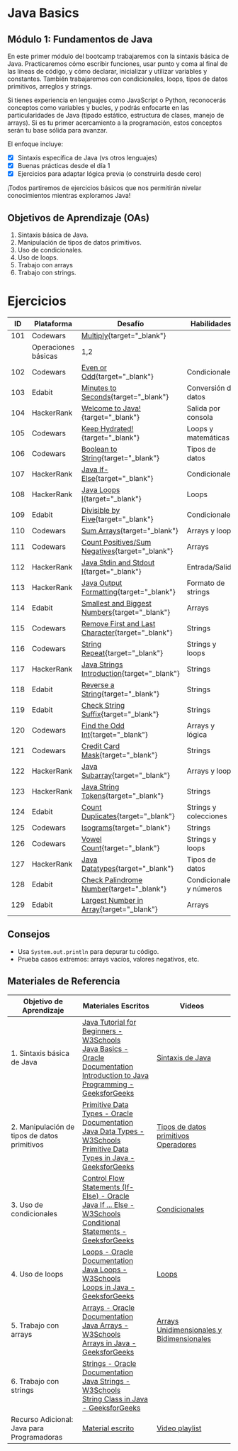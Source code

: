 # Java Basics

## Módulo 1: Fundamentos de Java
En este primer módulo del bootcamp trabajaremos con la sintaxis básica de Java. Practicaremos cómo escribir funciones, usar punto y coma al final de las líneas de código, y cómo declarar, inicializar y utilizar variables y constantes. También trabajaremos con condicionales, loops, tipos de datos primitivos, arreglos y strings.

Si tienes experiencia en lenguajes como JavaScript o Python, reconocerás conceptos como variables y bucles, y podrás enfocarte en las particularidades de Java (tipado estático, estructura de clases, manejo de arrays). Si es tu primer acercamiento a la programación, estos conceptos serán tu base sólida para avanzar.

El enfoque incluye:

* [X] Sintaxis específica de Java (vs otros lenguajes)
* [X] Buenas prácticas desde el día 1
* [X] Ejercicios para adaptar lógica previa (o construirla desde cero)

¡Todos partiremos de ejercicios básicos que nos permitirán nivelar conocimientos mientras exploramos Java!

## Objetivos de Aprendizaje (OAs)
1. Sintaxis básica de Java.
2. Manipulación de tipos de datos primitivos.
3. Uso de condicionales.
4. Uso de loops.
5. Trabajo con arrays
6. Trabajo con strings.

# Ejercicios

| ID     | Plataforma  | Desafío                                                                 | Habilidades                          | OA  |
|--------|-------------|-------------------------------------------------------------------------|--------------------------------------|-----|
| 101 | Codewars    | [Multiply](https://www.codewars.com/kata/50654ddff44f800200000004){target="_blank"}
      | Operaciones básicas                  | 1,2 |
| 102 | Codewars    | [Even or Odd](https://www.codewars.com/kata/53da3dbb4a5168369a0000fe){target="_blank"}   | Condicionales                        | 1,3 |
| 103 | Edabit      | [Minutes to Seconds](https://edabit.com/challenge/8q54MKnRrm89pSLmW){target="_blank"}    | Conversión de datos                  | 1,2 |
| 104 | HackerRank  | [Welcome to Java!](https://www.hackerrank.com/challenges/welcome-to-java){target="_blank"} | Salida por consola                   | 1   |
| 105 | Codewars    | [Keep Hydrated!](https://www.codewars.com/kata/582cb0224e56e068d800003c){target="_blank"}| Loops y matemáticas                  | 1,2   |
| 106 | Codewars    | [Boolean to String](https://www.codewars.com/kata/551b4501ac0447318f0009cd){target="_blank"} | Tipos de datos                      | 1,2 |
| 107 | HackerRank  | [Java If-Else](https://www.hackerrank.com/challenges/java-if-else){target="_blank"}      | Condicionales                        | 3   |
| 108 | HackerRank  | [Java Loops I](https://www.hackerrank.com/challenges/java-loops-i){target="_blank"}      | Loops                                | 4   |
| 109 | Edabit      | [Divisible by Five](https://edabit.com/challenge/SLegK4jNvLgvC5XfL){target="_blank"}     | Condicionales                        | 3   |
| 110 | Codewars    | [Sum Arrays](https://www.codewars.com/kata/53dc54212259ed3d4f00071c){target="_blank"}    | Arrays y loops                       | 5   |
| 111 | Codewars    | [Count Positives/Sum Negatives](https://www.codewars.com/kata/576bb71bbbcf0951d5000044){target="_blank"} | Arrays                     | 5   |
| 112 | HackerRank  | [Java Stdin and Stdout I](https://www.hackerrank.com/challenges/java-stdin-and-stdout-1){target="_blank"} | Entrada/Salida           | 1   |
| 113 | HackerRank  | [Java Output Formatting](https://www.hackerrank.com/challenges/java-output-formatting){target="_blank"} | Formato de strings      | 6   |
| 114 | Edabit      | [Smallest and Biggest Numbers](https://edabit.com/challenge/Q3n42rEWanZSTmsJm){target="_blank"} | Arrays                   | 5   |
| 115 | Codewars    | [Remove First and Last Character](https://www.codewars.com/kata/56bc28ad5bdaeb4876000d7e){target="_blank"} | Strings               | 6   |
| 116 | Codewars    | [String Repeat](https://www.codewars.com/kata/57a0e5c372292dd76d000d7e){target="_blank"} | Strings y loops                      | 4   |
| 117 | HackerRank  | [Java Strings Introduction](https://www.hackerrank.com/challenges/java-strings-introduction){target="_blank"} | Strings      | 6   |
| 118 | Edabit      | [Reverse a String](https://edabit.com/challenge/5gnyJw8N8YrvyyTLh){target="_blank"}     | Strings                              | 4   |
| 119 | Edabit      | [Check String Suffix](https://edabit.com/challenge/YTECpnCCeJsYqYvfF){target="_blank"}  | Strings                              | 4   |
| 120 | Codewars    | [Find the Odd Int](https://www.codewars.com/kata/54da5a58ea159efa38000836){target="_blank"} | Arrays y lógica              | 3,4 |
| 121 | Codewars    | [Credit Card Mask](https://www.codewars.com/kata/5412509bd436bd33920011bc){target="_blank"} | Strings                  | 6   |
| 122 | HackerRank  | [Java Subarray](https://www.hackerrank.com/challenges/java-negative-subarray){target="_blank"} | Arrays y loops          | 3,4 |
| 123 | HackerRank  | [Java String Tokens](https://www.hackerrank.com/challenges/java-string-tokens){target="_blank"} | Strings               | 5,6   |
| 124 | Edabit      | [Count Duplicates](https://edabit.com/challenge/ENNmwseEab73TMoBc){target="_blank"}     | Strings y colecciones                | 3,6   |
| 125 | Codewars    | [Isograms](https://www.codewars.com/kata/54ba84be607a92aa900000f1){target="_blank"}     | Strings                              | 3,6   |
| 126 | Codewars    | [Vowel Count](https://www.codewars.com/kata/54ff3102c1bad923760001f3){target="_blank"}  | Strings y loops                      | 4   |
| 127 | HackerRank  | [Java Datatypes](https://www.hackerrank.com/challenges/java-datatypes){target="_blank"} | Tipos de datos                       | 2   |
| 128 | Edabit      | [Check Palindrome Number](https://edabit.com/challenge/tMrbB6cwZDWGjvKKj){target="_blank"} | Condicionales y números      | 3,4 |
| 129 | Edabit      | [Largest Number in Array](https://edabit.com/challenge/hymPkXdhmDQLe87QT){target="_blank"} | Arrays                   | 5   |

## Consejos
- Usa `System.out.println` para depurar tu código.
- Prueba casos extremos: arrays vacíos, valores negativos, etc.

## Materiales de Referencia

| Objetivo de Aprendizaje | Materiales Escritos                                                                                                                                                                                                                             | Videos                                                                                                                     |
|---------------------------------|-------------------------------------------------------------------------------------------------------------------------------------------------------------------------------------------------------------------------------------------------|----------------------------------------------------------------------------------------------------------------------------|
| 1. Sintaxis básica de Java      | [Java Tutorial for Beginners - W3Schools](https://www.w3schools.com/java/) <br> [Java Basics - Oracle Documentation](https://docs.oracle.com/javase/tutorial/java/nutsandbolts/index.html) <br> [Introduction to Java Programming - GeeksforGeeks](https://www.geeksforgeeks.org/introduction-to-java/) | [Sintaxis de Java](https://www.youtube.com/watch?v=qxXcI56NfnE&t=1571s)                                                                                   |
| 2. Manipulación de tipos de datos primitivos | [Primitive Data Types - Oracle Documentation](https://docs.oracle.com/javase/tutorial/java/nutsandbolts/datatypes.html) <br> [Java Data Types - W3Schools](https://www.w3schools.com/java/java_data_types.asp) <br> [Primitive Data Types in Java - GeeksforGeeks](https://www.geeksforgeeks.org/data-types-in-java/) | [Tipos de datos primitivos](https://www.youtube.com/watch?v=qxXcI56NfnE&t=35m27s) <br> [Operadores](https://www.youtube.com/watch?v=qxXcI56NfnE&t=1h04m10s) |
| 3. Uso de condicionales         | [Control Flow Statements (If-Else) - Oracle](https://docs.oracle.com/javase/tutorial/java/nutsandbolts/if.html) <br> [Java If ... Else - W3Schools](https://www.w3schools.com/java/java_conditions.asp) <br> [Conditional Statements - GeeksforGeeks](https://www.geeksforgeeks.org/decision-making-javaif-else-switch-break-continue-jump/) | [Condicionales](https://www.youtube.com/watch?v=qxXcI56NfnE&t=1h23m31s)                                                                                  |
| 4. Uso de loops                 | [Loops - Oracle Documentation](https://docs.oracle.com/javase/tutorial/java/nutsandbolts/while.html) <br> [Java Loops - W3Schools](https://www.w3schools.com/java/java_while_loop.asp) <br> [Loops in Java - GeeksforGeeks](https://www.geeksforgeeks.org/loops-in-java/) | [Loops](https://www.youtube.com/watch?v=qxXcI56NfnE&t=3h22m21s)                                                                                         |
| 5. Trabajo con arrays           | [Arrays - Oracle Documentation](https://docs.oracle.com/javase/tutorial/java/nutsandbolts/arrays.html) <br> [Java Arrays - W3Schools](https://www.w3schools.com/java/java_arrays.asp) <br> [Arrays in Java - GeeksforGeeks](https://www.geeksforgeeks.org/arrays-in-java/) | [Arrays Unidimensionales y Bidimensionales](https://www.youtube.com/watch?v=qxXcI56NfnE&t=5h35m00s)                                                    |
| 6. Trabajo con strings          | [Strings - Oracle Documentation](https://docs.oracle.com/javase/tutorial/java/data/strings.html) <br> [Java Strings - W3Schools](https://www.w3schools.com/java/java_strings.asp) <br> [String Class in Java - GeeksforGeeks](https://www.geeksforgeeks.org/string-class-in-java/) |                                                                                                                                                           |
| Recurso Adicional: Java para Programadoras    | [Material escrito](https://resuadam2-pro.vercel.app/docs/tema4/Apuntes%20y%20Ejemplos/IntroJava)                                                                                                                                              | [Video playlist](https://www.youtube.com/playlist?list=PLgqNF1r2jtYy2sPao3vyRtJ9wNUVpJBnu)                                                              |
